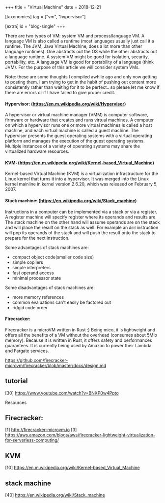 +++
title = "Virtual Machine"
date = 2018-12-21

[taxonomies]
tag = ["vm", "hypervisor"]

[extra]
id = "blog-single"
+++

There are two types of VM: system VM and process/language VM. A language VM is
also called a runtime (most languages usually just call it a runtime. The JVM,
Java Virtual Machine, does a lot more than other language runtimes). One
abstracts out the OS while the other abstracts out a language runtime. A system
VM might be good for isolation, security, portability, etc. A language VM is
good for portability of a language (think JVM). For the purpose of this article
we will consider system VMs.
<!-- more -->

Note: these are some thoughts I compiled awhile ago and only now getting to posting them. I am trying to get in the habit of pushing out content more consistently rather than waiting for it to be perfect.. so please let me know if there are errors or if I have failed to give proper credit.

#### Hypervisor: (https://en.m.wikipedia.org/wiki/Hypervisor)
A hypervisor or virtual machine manager (VMM) is computer software, firmware or hardware that creates and runs virtual machines. A computer on which a hypervisor runs one or more virtual machines is called a host machine, and each virtual machine is called a guest machine. The hypervisor presents the guest operating systems with a virtual operating platform and manages the execution of the guest operating systems. Multiple instances of a variety of operating systems may share the virtualized hardware resources.

#### KVM: (https://en.m.wikipedia.org/wiki/Kernel-based_Virtual_Machine)
Kernel-based Virtual Machine (KVM) is a virtualization infrastructure for the Linux kernel that turns it into a hypervisor. It was merged into the Linux kernel mainline in kernel version 2.6.20, which was released on February 5, 2007.


#### Stack machine: (https://en.wikipedia.org/wiki/Stack_machine)
Instructions in a computer can be implemented via a stack or via a register. A register machine will specify register where its operands and results are. The stack machine on the other hand will assume operands are on the stack and will place the result on the stack as well. For example an `Add` instruction will pop its operands of the stack and will push the result onto the stack to prepare for the next instruction.

Some advantages of stack machines are:
- compact object code(smaller code size)
- simple copilers
- simple interpreters
- fast operand access
- minimal processor state

Some disadvantages of stack machines are:
- more memory references
- common evaluations can't easily be factored out
- ridgid code order

#### Firecracker:
Firecracker is a microVM written in Rust :) Being mico, it is lightweight and offers all the benefits of a VM without the overhead (consumes about 5Mib memory). Because it is written in Rust, it offers safety and performances guarantees. It is currently being used by Amazon to power their Lambda and Fargate services.

https://github.com/firecracker-microvm/firecracker/blob/master/docs/design.md

## tutorial
[30] https://www.youtube.com/watch?v=BNXP0w4Ppto


Resources
## Firecracker:
[1] http://firecracker-microvm.io
[3] https://aws.amazon.com/blogs/aws/firecracker-lightweight-virtualization-for-serverless-computing/

## KVM
[10] https://en.m.wikipedia.org/wiki/Kernel-based_Virtual_Machine

## stack machine
[40] https://en.wikipedia.org/wiki/Stack_machine


